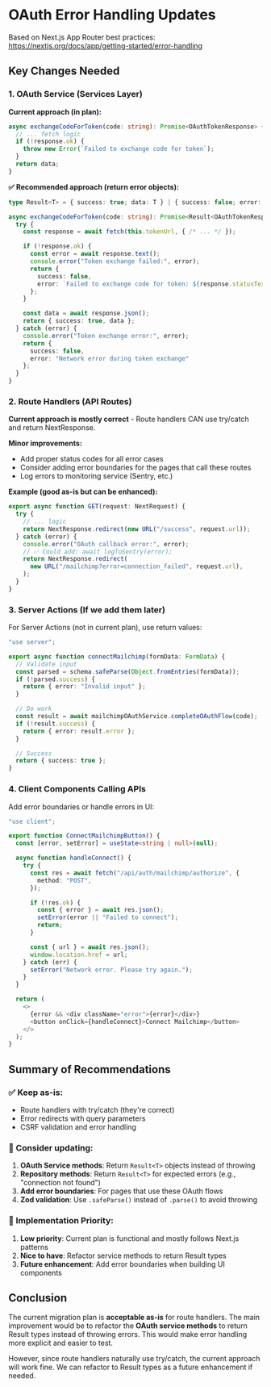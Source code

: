 # OAuth Error Handling Updates

Based on Next.js App Router best practices: https://nextjs.org/docs/app/getting-started/error-handling

## Key Changes Needed

### 1. OAuth Service (Services Layer)

**Current approach (in plan):**
```typescript
async exchangeCodeForToken(code: string): Promise<OAuthTokenResponse> {
  // ... fetch logic
  if (!response.ok) {
    throw new Error(`Failed to exchange code for token`);
  }
  return data;
}
```

**✅ Recommended approach (return error objects):**
```typescript
type Result<T> = { success: true; data: T } | { success: false; error: string };

async exchangeCodeForToken(code: string): Promise<Result<OAuthTokenResponse>> {
  try {
    const response = await fetch(this.tokenUrl, { /* ... */ });

    if (!response.ok) {
      const error = await response.text();
      console.error("Token exchange failed:", error);
      return {
        success: false,
        error: `Failed to exchange code for token: ${response.statusText}`
      };
    }

    const data = await response.json();
    return { success: true, data };
  } catch (error) {
    console.error("Token exchange error:", error);
    return {
      success: false,
      error: "Network error during token exchange"
    };
  }
}
```

### 2. Route Handlers (API Routes)

**Current approach is mostly correct** - Route handlers CAN use try/catch and return NextResponse.

**Minor improvements:**
- Add proper status codes for all error cases
- Consider adding error boundaries for the pages that call these routes
- Log errors to monitoring service (Sentry, etc.)

**Example (good as-is but can be enhanced):**
```typescript
export async function GET(request: NextRequest) {
  try {
    // ... logic
    return NextResponse.redirect(new URL("/success", request.url));
  } catch (error) {
    console.error("OAuth callback error:", error);
    // ✅ Could add: await logToSentry(error);
    return NextResponse.redirect(
      new URL("/mailchimp?error=connection_failed", request.url),
    );
  }
}
```

### 3. Server Actions (If we add them later)

For Server Actions (not in current plan), use return values:

```typescript
"use server";

export async function connectMailchimp(formData: FormData) {
  // Validate input
  const parsed = schema.safeParse(Object.fromEntries(formData));
  if (!parsed.success) {
    return { error: "Invalid input" };
  }

  // Do work
  const result = await mailchimpOAuthService.completeOAuthFlow(code);
  if (!result.success) {
    return { error: result.error };
  }

  // Success
  return { success: true };
}
```

### 4. Client Components Calling APIs

Add error boundaries or handle errors in UI:

```typescript
"use client";

export function ConnectMailchimpButton() {
  const [error, setError] = useState<string | null>(null);

  async function handleConnect() {
    try {
      const res = await fetch("/api/auth/mailchimp/authorize", {
        method: "POST",
      });

      if (!res.ok) {
        const { error } = await res.json();
        setError(error || "Failed to connect");
        return;
      }

      const { url } = await res.json();
      window.location.href = url;
    } catch (err) {
      setError("Network error. Please try again.");
    }
  }

  return (
    <>
      {error && <div className="error">{error}</div>}
      <button onClick={handleConnect}>Connect Mailchimp</button>
    </>
  );
}
```

## Summary of Recommendations

### ✅ Keep as-is:
- Route handlers with try/catch (they're correct)
- Error redirects with query parameters
- CSRF validation and error handling

### 🔄 Consider updating:
1. **OAuth Service methods**: Return `Result<T>` objects instead of throwing
2. **Repository methods**: Return `Result<T>` for expected errors (e.g., "connection not found")
3. **Add error boundaries**: For pages that use these OAuth flows
4. **Zod validation**: Use `.safeParse()` instead of `.parse()` to avoid throwing

### 📝 Implementation Priority:
1. **Low priority**: Current plan is functional and mostly follows Next.js patterns
2. **Nice to have**: Refactor service methods to return Result types
3. **Future enhancement**: Add error boundaries when building UI components

## Conclusion

The current migration plan is **acceptable as-is** for route handlers. The main improvement would be to refactor the **OAuth service methods** to return Result types instead of throwing errors. This would make error handling more explicit and easier to test.

However, since route handlers naturally use try/catch, the current approach will work fine. We can refactor to Result types as a future enhancement if needed.
